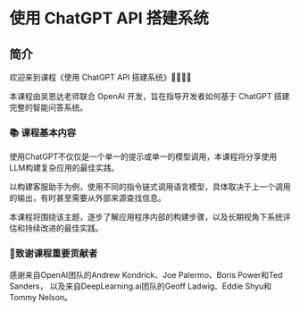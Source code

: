 # 使用 ChatGPT API 搭建系统

## 简介

欢迎来到课程《使用 ChatGPT API 搭建系统》👏🏻👏🏻

本课程由吴恩达老师联合 OpenAI 开发，旨在指导开发者如何基于 ChatGPT 搭建完整的智能问答系统。

### 📚 课程基本内容

使用ChatGPT不仅仅是一个单一的提示或单一的模型调用，本课程将分享使用LLM构建复杂应用的最佳实践。

以构建客服助手为例，使用不同的指令链式调用语言模型，具体取决于上一个调用的输出，有时甚至需要从外部来源查找信息。

本课程将围绕该主题，逐步了解应用程序内部的构建步骤，以及长期视角下系统评估和持续改进的最佳实践。


### 🌹致谢课程重要贡献者

感谢来自OpenAI团队的Andrew Kondrick、Joe Palermo、Boris Power和Ted Sanders，
以及来自DeepLearning.ai团队的Geoff Ladwig、Eddie Shyu和Tommy Nelson。
